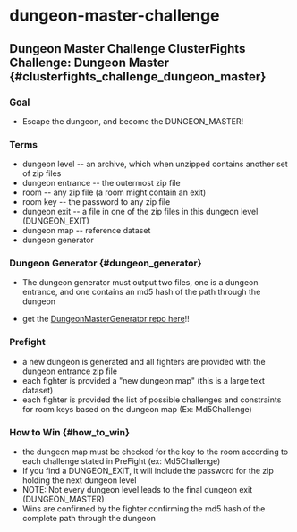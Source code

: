 # dungeon-master-challenge
Dungeon Master Challenge
ClusterFights Challenge: Dungeon Master {#clusterfights_challenge_dungeon_master}
---------------------------------------

### Goal

-   Escape the dungeon, and become the DUNGEON\_MASTER!

### Terms

-   dungeon level \-- an archive, which when unzipped contains another
    set of zip files
-   dungeon entrance \-- the outermost zip file
-   room \-- any zip file (a room might contain an exit)
-   room key \-- the password to any zip file
-   dungeon exit \-- a file in one of the zip files in this dungeon
    level (DUNGEON\_EXIT)
-   dungeon map \-- reference dataset
-   dungeon generator

### Dungeon Generator {#dungeon_generator}

-   The dungeon generator must output two files, one is a dungeon
    entrance, and one contains an md5 hash of the path through the
    dungeon

<!-- -->

-   get the [DungeonMasterGenerator repo
    here](https://bitbucket.org/di0/dungeonmastergenerator)!!

### Prefight

-   a new dungeon is generated and all fighters are provided with the
    dungeon entrance zip file
-   each fighter is provided a \"new dungeon map\" (this is a large text
    dataset)
-   each fighter is provided the list of possible challenges and
    constraints for room keys based on the dungeon map (Ex:
    Md5Challenge)

### How to Win {#how_to_win}

-   the dungeon map must be checked for the key to the room according to
    each challenge stated in PreFight (ex: Md5Challenge)
-   If you find a DUNGEON\_EXIT, it will include the password for the
    zip holding the next dungeon level
-   NOTE: Not every dungeon level leads to the final dungeon exit
    (DUNGEON\_MASTER)
-   Wins are confirmed by the fighter confirming the md5 hash of the
    complete path through the dungeon

